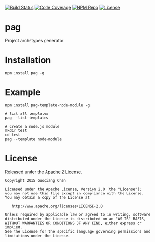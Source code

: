 [![Build Status](https://travis-ci.org/subchen/pag.svg?branch=master)](https://travis-ci.org/subchen/pag)
[![Code Coverage](https://img.shields.io/coveralls/subchen/pag/master.svg)](https://coveralls.io/r/subchen/pag)
[![NPM Repo](https://img.shields.io/npm/v/pag.svg)](https://www.npmjs.com/package/pag)
[![License](http://img.shields.io/badge/License-Apache_2-red.svg?style=flat)](http://www.apache.org/licenses/LICENSE-2.0)

# pag

Project archetypes generator

# Installation

```shell
npm install pag -g
```

# Example

```shell
npm install pag-template-node-module -g

# list all templates
pag --list-templates

# create a node.js module
mkdir test
cd test
pag --template node-module
```

# License

Released under the [Apache 2 License](http://www.apache.org/licenses/LICENSE-2.0).

```
Copyright 2015 Guoqiang Chen

Licensed under the Apache License, Version 2.0 (the "License");
you may not use this file except in compliance with the License.
You may obtain a copy of the License at

   http://www.apache.org/licenses/LICENSE-2.0

Unless required by applicable law or agreed to in writing, software
distributed under the License is distributed on an "AS IS" BASIS,
WITHOUT WARRANTIES OR CONDITIONS OF ANY KIND, either express or implied.
See the License for the specific language governing permissions and
limitations under the License.
```
